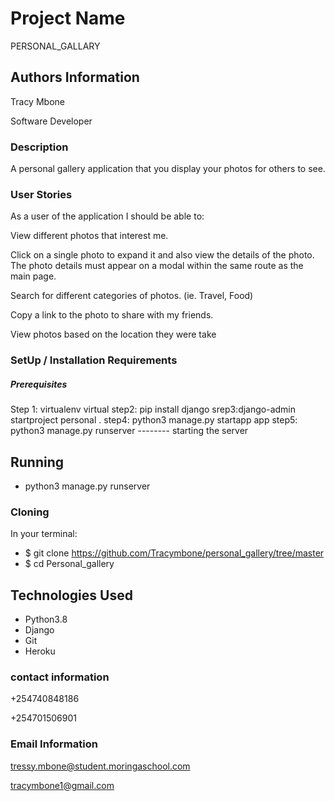 # Project Name

PERSONAL_GALLARY

## Authors Information

Tracy Mbone


Software Developer

### Description

 A personal gallery application that you display your photos for others to see.

### User Stories

As a user of the application I should be able to:

View different photos that interest me.

Click on a single photo to expand it and also view the details of the photo. The photo details must appear on a modal within the same route as the main page.

Search for different categories of photos. (ie. Travel, Food)

Copy a link to the photo to share with my friends.

View photos based on the location they were take
### SetUp / Installation Requirements

##### Prerequisites

Step 1: virtualenv virtual
step2: pip install django
srep3:django-admin startproject personal .
step4: python3 manage.py startapp app
step5: python3 manage.py runserver -------- starting the server

## Running

* python3 manage.py runserver 

### Cloning

In your terminal:

 * $ git clone https://github.com/Tracymbone/personal_gallery/tree/master
 * $ cd Personal_gallery
## Technologies Used

* Python3.8
* Django
* Git
* Heroku

### contact information

+254740848186

+254701506901

### Email Information
tressy.mbone@student.moringaschool.com

tracymbone1@gmail.com